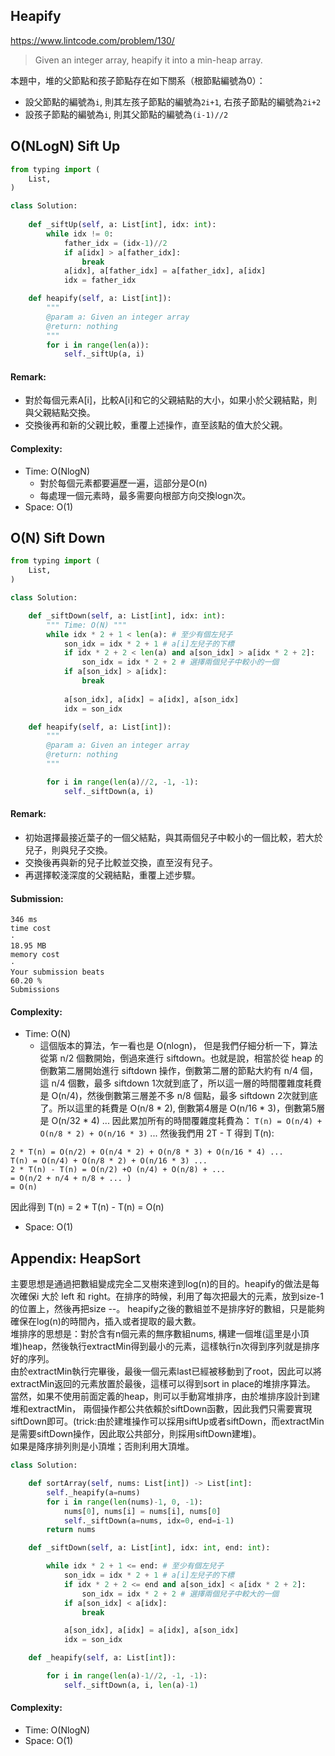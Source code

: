 ## Heapify
https://www.lintcode.com/problem/130/
>Given an integer array, heapify it into a min-heap array.

本題中，堆的父節點和孩子節點存在如下關系（根節點編號為0）：
- 設父節點的編號為`i`, 則其左孩子節點的編號為`2i+1`, 右孩子節點的編號為`2i+2`
- 設孩子節點的編號為`i`, 則其父節點的編號為`(i-1)//2`
 
## O(NLogN) Sift Up

```python
from typing import (
    List,
)

class Solution:
    
    def _siftUp(self, a: List[int], idx: int):
        while idx != 0:
            father_idx = (idx-1)//2
            if a[idx] > a[father_idx]:
                break
            a[idx], a[father_idx] = a[father_idx], a[idx]
            idx = father_idx

    def heapify(self, a: List[int]):
        """
        @param a: Given an integer array
        @return: nothing
        """
        for i in range(len(a)):
            self._siftUp(a, i)
```
#### Remark:
- 對於每個元素A[i]，比較A[i]和它的父親結點的大小，如果小於父親結點，則與父親結點交換。
- 交換後再和新的父親比較，重覆上述操作，直至該點的值大於父親。
#### Complexity:
- Time: O(NlogN)
  - 對於每個元素都要遍歷一遍，這部分是O(n)
  - 每處理一個元素時，最多需要向根部方向交換logn次。
- Space: O(1)

## O(N) Sift Down
```python
from typing import (
    List,
)

class Solution:

    def _siftDown(self, a: List[int], idx: int):
        """ Time: O(N) """
        while idx * 2 + 1 < len(a): # 至少有個左兒子
            son_idx = idx * 2 + 1 # a[i]左兒子的下標
            if idx * 2 + 2 < len(a) and a[son_idx] > a[idx * 2 + 2]:
                son_idx = idx * 2 + 2 # 選擇兩個兒子中較小的一個
            if a[son_idx] > a[idx]:
                break
                
            a[son_idx], a[idx] = a[idx], a[son_idx]
            idx = son_idx

    def heapify(self, a: List[int]):
        """
        @param a: Given an integer array
        @return: nothing
        """

        for i in range(len(a)//2, -1, -1):
            self._siftDown(a, i)
```
#### Remark:
- 初始選擇最接近葉子的一個父結點，與其兩個兒子中較小的一個比較，若大於兒子，則與兒子交換。
- 交換後再與新的兒子比較並交換，直至沒有兒子。
- 再選擇較淺深度的父親結點，重覆上述步驟。
#### Submission:
```
346 ms
time cost
·
18.95 MB
memory cost
·
Your submission beats
60.20 %
Submissions
```
#### Complexity:
- Time: O(N)
  - 這個版本的算法，乍一看也是 O(nlogn)， 但是我們仔細分析一下，算法從第 n/2 個數開始，倒過來進行 siftdown。也就是說，相當於從 heap 的倒數第二層開始進行 siftdown 操作，倒數第二層的節點大約有 n/4 個， 這 n/4 個數，最多 siftdown 1次就到底了，所以這一層的時間覆雜度耗費是 O(n/4)，然後倒數第三層差不多 n/8 個點，最多 siftdown 2次就到底了。所以這里的耗費是 O(n/8 * 2), 倒數第4層是 O(n/16 * 3)，倒數第5層是 O(n/32 * 4) ... 因此累加所有的時間覆雜度耗費為：
`T(n) = O(n/4) + O(n/8 * 2) + O(n/16 * 3)` ...
然後我們用 2T - T 得到 T(n):
```
2 * T(n) = O(n/2) + O(n/4 * 2) + O(n/8 * 3) + O(n/16 * 4) ...
T(n) = O(n/4) + O(n/8 * 2) + O(n/16 * 3) ...
2 * T(n) - T(n) = O(n/2) +O (n/4) + O(n/8) + ...
= O(n/2 + n/4 + n/8 + ... )
= O(n)
```
因此得到 T(n) = 2 * T(n) - T(n) = O(n)
- Space: O(1)

## Appendix: HeapSort
主要思想是通過把數組變成完全二叉樹來達到log(n)的目的。heapify的做法是每次確保i 大於 left 和 right。在排序的時候，利用了每次把最大的元素，放到size-1的位置上，然後再把size --。 heapify之後的數組並不是排序好的數組，只是能夠確保在log(n)的時間內，插入或者提取的最大數。\
堆排序的思想是：對於含有n個元素的無序數組nums, 構建一個堆(這里是小頂堆)heap，然後執行extractMin得到最小的元素，這樣執行n次得到序列就是排序好的序列。\
由於extractMin執行完畢後，最後一個元素last已經被移動到了root，因此可以將extractMin返回的元素放置於最後，這樣可以得到sort in place的堆排序算法。\
當然，如果不使用前面定義的heap，則可以手動寫堆排序，由於堆排序設計到建堆和extractMin， 兩個操作都公共依賴於siftDown函數，因此我們只需要實現siftDown即可。(trick:由於建堆操作可以採用siftUp或者siftDown，而extractMin是需要siftDown操作，因此取公共部分，則採用siftDown建堆)。\
如果是降序排列則是小頂堆；否則利用大頂堆。
```python
class Solution:

    def sortArray(self, nums: List[int]) -> List[int]:
        self._heapify(a=nums)
        for i in range(len(nums)-1, 0, -1):
            nums[0], nums[i] = nums[i], nums[0]
            self._siftDown(a=nums, idx=0, end=i-1)
        return nums

    def _siftDown(self, a: List[int], idx: int, end: int):

        while idx * 2 + 1 <= end: # 至少有個左兒子
            son_idx = idx * 2 + 1 # a[i]左兒子的下標
            if idx * 2 + 2 <= end and a[son_idx] < a[idx * 2 + 2]:
                son_idx = idx * 2 + 2 # 選擇兩個兒子中較大的一個
            if a[son_idx] < a[idx]:
                break

            a[son_idx], a[idx] = a[idx], a[son_idx]
            idx = son_idx

    def _heapify(self, a: List[int]):

        for i in range(len(a)-1//2, -1, -1):
            self._siftDown(a, i, len(a)-1)
```
#### Complexity:
- Time: O(NlogN)
- Space: O(1)
